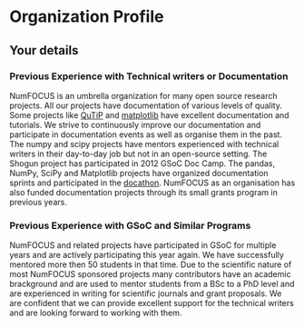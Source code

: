 # Organization Profile

## Your details

### Previous Experience with Technical writers or Documentation

NumFOCUS is an umbrella organization for many open source research projects. All
our projects have documentation of various levels of quality. Some projects like
[QuTiP](http://qutip.org/docs/latest/) and
[matplotlib](https://matplotlib.org/gallery/index.html) have excellent
documentation and tutorials. We strive to continuously improve our documentation
and participate in documentation events as well as organise them in the past.
The numpy and scipy projects have mentors experienced with technical writers in
their day-to-day job but not in an open-source setting. The Shogun project has
participated in 2012 GSoC Doc Camp. The pandas, NumPy, SciPy and Matplotlib projects have organized
documentation sprints and participated in the [docathon](https://bids.berkeley.edu/events/docathon). NumFOCUS as
an organisation has also funded documentation projects through its small grants
program in previous years.


### Previous Experience with GSoC and Similar Programs

NumFOCUS and related projects have participated in GSoC for multiple years and
are actively participating this year again. We have successfully mentored more
then 50 students in that time. Due to the scientific nature of most NumFOCUS
sponsored projects many contributors have an academic brackground and are used
to mentor students from a BSc to a PhD level and are experienced in writing for
scientific journals and grant proposals. We are confident that we can provide
excellent support for the technical writers and are looking forward to working
with them.
